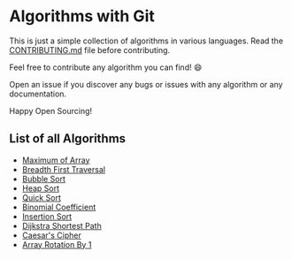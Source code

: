 # Algorithms with Git

This is just a simple collection of algorithms in various languages. Read the [CONTRIBUTING.md](CONTRIBUTING.md) file before contributing.

Feel free to contribute any algorithm you can find! :smile:

Open an issue if you discover any bugs or issues with any algorithm or any documentation.

Happy Open Sourcing!

## List of all Algorithms

- [Maximum of Array](algorithms/maximum_of_array)
- [Breadth First Traversal](algorithms/breadth_first_traversal)
- [Bubble Sort](algorithms/Bubble_Sort)
- [Heap Sort](algorithms/heap_sort)
- [Quick Sort](algorithm/quick_sort)
- [Binomial Coefficient](algorithms/binomialCoefficient)
- [Insertion Sort](algorithms/insertion_sort)
- [Dijkstra Shortest Path](algorithms/dijkstra)
- [Caesar's Cipher](algorithms/Caesar's_cipher)
- [Array Rotation By 1](algorithms/array_rotation_by_1)
